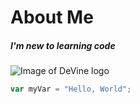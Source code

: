 # About Me 
##### I'm new to learning code
![Image of DeVine logo](https://github.com/swvine/README.md/blob/main/DeVine.white.logo.jpg)
```javascript
var myVar = "Hello, World";
```

